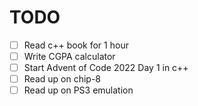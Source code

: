 # TODO
- [ ] Read c++ book for 1 hour
- [ ] Write CGPA calculator
- [ ] Start Advent of Code 2022 Day 1 in c++
- [ ] Read up on chip-8
- [ ] Read up on PS3 emulation